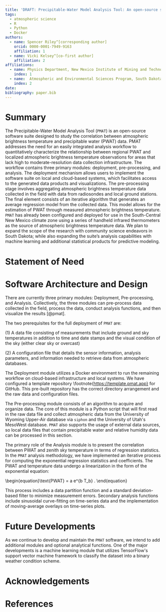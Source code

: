 ```yaml
---
title: 'DRAFT: Precipitable-Water Model Analysis Tool: An open-source suite for estimating precipitable water with low-cost instrumentation.'
tags:
  - atmospheric science
  - R
  - Python
  - Docker
authors:
  - name: Spencer Riley^[corresponding author]
    orcid: 0000-0001-7949-9163 
    affiliation: 1
  - name: Vicki Kelsey^[co-first author]
    affiliation: 2
affiliations:
  - name: Physics Department, New Mexico Institute of Mining and Technology
    index: 1
  - name:  Atmospheric and Environmental Sciences Program, South Dakota School of Mines and Technology
    index: 2
date:
bibliography: paper.bib
---
```

# Summary
The Precipitable-Water Model Analysis Tool (``PMAT``) is an open-source software suite designed to study the correlation between atmospheric brightness temperature and precipitable water (PWAT) data. PMAT addresses the need for an easily integrated analysis workflow to quantitatively characterize the relationship between regional PWAT and localized atmospheric brightness temperature observations for areas that lack high to moderate-resolution data collection infrastructure. The workflow contains three primary modules: deployment, pre-processing, and analysis. The deployment mechanism allows users to implement the software suite on local and cloud-based systems, which facilitates access to the generated data products and visualizations. The pre-processing stage involves aggregating atmospheric brightness temperature data collected in the field with data from radiosondes and local ground stations. The final element consists of an iterative algorithm that generates an average regression model from the collected data. This model allows for the estimation of PWAT through measured atmospheric brightness temperature. ``PMAT`` has already been configured and deployed for use in the South-Central New Mexico climate zone using a series of handheld infrared thermometers as the source of atmospheric brightness temperature data. We plan to expand the scope of the research with community science endeavors in South Dakota; while also expanding the suite’s analysis capabilities with machine learning and additional statistical products for predictive modeling. 

# Statement of Need



# Software Architecture and Design
There are currently three primary modules: Deployment, Pre-processing, and Analysis. Collectively, the three modules can pre-process data collected in the field, process the data, conduct analysis functions, and then visualize the results [@pmat].

The two prerequisites for the full deployment of `PMAT` are:

(1) A data file consisting of measurements that include ground and sky temperatures in addition to time and date stamps and the visual condition of the sky (either clear sky or overcast)

(2) A configuration file that details the sensor information, analysis parameters, and information needed to retrieve data from atmospheric databases.

The Deployment module utilizes a Docker environment to run the remaining workflow on cloud-based infrastructure and local systems. We have configured a template repository \footnote{https://template.pmat.app} for GitHub. This pre-built repository has the correct directory arrangement and the raw data and configuration files.

The Pre-processing module consists of an algorithm to acquire and organize data. The core of this module is a Python script that will first read in the raw data file and collect atmospheric data from the University of Wyoming Upper-Air database via `siphon` and the University of Utah's MesoWest database. `PMAT` also supports the usage of external data sources, so local data files that contain precipitable water and relative humidity data can be processed in this section.

The primary role of the Analysis module is to present the correlation between PWAT and zenith sky temperature in terms of regression statistics. In the `PMAT` analysis methodology, we have implemented an iterative process for computing the exponential regression statistics and coefficients. The PWAT and temperature data undergo a linearization in the form of the exponential equation:

\begin{equation}\text{PWAT} = a e^{b T_b} . \end{equation}

This process includes a data partition function and a standard deviation-based filter to minimize measurement errors. Secondary analysis functions include sinusoidal curve-fitting on time-series data and the implementation of moving-average overlays on time-series plots. 

# Future Developments 
As we continue to develop and maintain the `PMAT` software, we intend to add additional modules and optional analytical functions. One of the major developments is a machine learning module that utilizes TensorFlow's support vector machine framework to classify the dataset into a binary weather condition scheme. 

# Acknowledgements

# References
